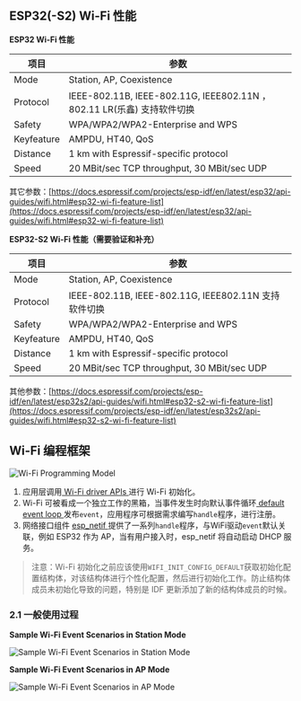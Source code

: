 ##  ESP32(-S2) Wi-Fi 性能

 **ESP32 Wi-Fi 性能**
 
| 项目 | 参数 |
|--|--|
| Mode | Station, AP, Coexistence |
| Protocol | IEEE-802.11B, IEEE-802.11G, IEEE802.11N ，802.11 LR(乐鑫) 支持软件切换 |
| Safety |WPA/WPA2/WPA2-Enterprise and WPS |
| Keyfeature |AMPDU, HT40, QoS |
| Distance |1 km with  Espressif-specific protocol|
| Speed |20 MBit/sec TCP throughput, 30 MBit/sec UDP |

其它参数：[https://docs.espressif.com/projects/esp-idf/en/latest/esp32/api-guides/wifi.html#esp32-wi-fi-feature-list](https://docs.espressif.com/projects/esp-idf/en/latest/esp32/api-guides/wifi.html#esp32-wi-fi-feature-list)

 **ESP32-S2 Wi-Fi 性能（需要验证和补充）**

| 项目 | 参数 |
|--|--|
| Mode | Station, AP, Coexistence |
| Protocol | IEEE-802.11B, IEEE-802.11G, IEEE802.11N 支持软件切换 |
| Safety |WPA/WPA2/WPA2-Enterprise and WPS |
| Keyfeature |AMPDU, HT40, QoS |
| Distance |1 km with  Espressif-specific protocol|
| Speed |20 MBit/sec TCP throughput, 30 MBit/sec UDP |

其他参数：[https://docs.espressif.com/projects/esp-idf/en/latest/esp32s2/api-guides/wifi.html#esp32-s2-wi-fi-feature-list](https://docs.espressif.com/projects/esp-idf/en/latest/esp32s2/api-guides/wifi.html#esp32-s2-wi-fi-feature-list)

## Wi-Fi 编程框架

![Wi-Fi Programming Model](https://img-blog.csdnimg.cn/20200423173923300.png?x-oss-process=image/watermark,type_ZmFuZ3poZW5naGVpdGk,shadow_10,text_aHR0cHM6Ly9ibG9nLmNzZG4ubmV0L3FxXzIwNTE1NDYx,size_16,color_FFFFFF,t_70#pic_center)

1.  应用层调用[ Wi-Fi driver APIs ](https://docs.espressif.com/projects/esp-idf/en/latest/esp32s2/api-reference/network/esp_wifi.html)进行 Wi-Fi 初始化。
2. Wi-Fi 可被看成一个独立工作的黑箱，当事件发生时向默认事件循环[ default event loop ](https://docs.espressif.com/projects/esp-idf/en/latest/esp32s2/api-reference/system/esp_event.html#esp-event-default-loops)
发布`event`，应用程序可根据需求编写`handle`程序，进行注册。
3. 网络接口组件 [ esp_netif ](https://docs.espressif.com/projects/esp-idf/en/latest/esp32s2/api-reference/network/esp_netif.html)提供了一系列`handle`程序，与WiFi驱动`event`默认关联，例如 ESP32 作为 AP，当有用户接入时，esp_netif 将自动启动 DHCP 服务。
 
 > 注意：Wi-Fi 初始化之前应该使用`WIFI_INIT_CONFIG_DEFAULT`获取初始化配置结构体，对该结构体进行个性化配置，然后进行初始化工作。防止结构体成员未初始化导致的问题，特别是 IDF 更新添加了新的结构体成员的时候。

### 2.1 一般使用过程

**Sample Wi-Fi Event Scenarios in Station Mode**

![Sample Wi-Fi Event Scenarios in Station Mode](https://img-blog.csdnimg.cn/20200426225120463.png?x-oss-process=image/watermark,type_ZmFuZ3poZW5naGVpdGk,shadow_10,text_aHR0cHM6Ly9ibG9nLmNzZG4ubmV0L3FxXzIwNTE1NDYx,size_16,color_FFFFFF,t_70#pic_center)

**Sample Wi-Fi Event Scenarios in AP Mode**

![Sample Wi-Fi Event Scenarios in AP Mode](https://img-blog.csdnimg.cn/2020042622523887.png?x-oss-process=image/watermark,type_ZmFuZ3poZW5naGVpdGk,shadow_10,text_aHR0cHM6Ly9ibG9nLmNzZG4ubmV0L3FxXzIwNTE1NDYx,size_16,color_FFFFFF,t_70#pic_center)

